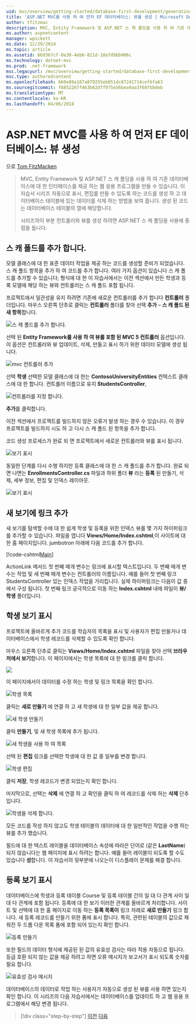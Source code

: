 ```yaml
---
uid: mvc/overview/getting-started/database-first-development/generating-views
title: 'ASP.NET MVC를 사용 하 여 먼저 EF 데이터베이스: 뷰를 생성 | Microsoft Docs'
author: tfitzmac
description: MVC, Entity Framework 및 ASP.NET 스 캐 폴딩을 사용 하 여 기존 데이터베이스에 대 한 인터페이스를 제공 하는 웹 응용 프로그램을 만들 수 있습니다. 이 자습서 seri 중...
ms.author: aspnetcontent
manager: wpickett
ms.date: 12/29/2014
ms.topic: article
ms.assetid: 669367cf-8e30-4eb6-821d-10a7d9bb906c
ms.technology: dotnet-mvc
ms.prod: .net-framework
msc.legacyurl: /mvc/overview/getting-started/database-first-development/generating-views
msc.type: authoredcontent
ms.openlocfilehash: b60e89a187a879255eb051dc87241714cef6fa63
ms.sourcegitcommit: f8852267f463b62d7f975e56bea9aa3f68fbbdeb
ms.translationtype: MT
ms.contentlocale: ko-KR
ms.lasthandoff: 04/06/2018
---
```

<a name="ef-database-first-with-aspnet-mvc-generating-views"></a>ASP.NET MVC를 사용 하 여 먼저 EF 데이터베이스: 뷰 생성
====================
으로 [Tom FitzMacken](https://github.com/tfitzmac)

> MVC, Entity Framework 및 ASP.NET 스 캐 폴딩을 사용 하 여 기존 데이터베이스에 대 한 인터페이스를 제공 하는 웹 응용 프로그램을 만들 수 있습니다. 이 자습서 시리즈 자동으로 표시, 편집를 만들 수 있도록 하는 코드를 생성 하 고 데이터베이스 테이블에 있는 데이터를 삭제 하는 방법을 보여 줍니다. 생성 된 코드는 데이터베이스 테이블의 열에 해당합니다.
> 
> 시리즈의이 부분 컨트롤러와 뷰를 생성 하려면 ASP.NET 스 캐 폴딩을 사용에 중점을 둡니다.


## <a name="add-scaffold"></a>스 캐 폴드를 추가 합니다.

모델 클래스에 대 한 표준 데이터 작업을 제공 하는 코드를 생성할 준비가 되었습니다. 스 캐 폴드 항목을 추가 하 여 코드를 추가 합니다. 여러 가지 옵션이 있습니다 스 캐 폴드를 추가할 수 있습니다; 형식에 대 한 이 자습서에서는 이전 섹션에서 만든 학생과 등록 모델에 해당 하는 뷰와 컨트롤러는 스 캐 폴드 포함 됩니다.

프로젝트에서 일관성을 유지 하려면 기존에 새로운 컨트롤러를 추가 합니다 **컨트롤러** 폴더입니다. 마우스 오른쪽 단추로 클릭는 **컨트롤러** 폴더를 찾아 선택 **추가** – **스 캐 폴드 된 새 항목**합니다.

![스 캐 폴드를 추가 합니다.](generating-views/_static/image1.png)

선택 된 **Entity Framework를 사용 하 여 뷰를 포함 된 MVC 5 컨트롤러** 옵션입니다. 이 옵션은 컨트롤러와 뷰 업데이트, 삭제, 만들고 표시 하기 위한 데이터 모델에 생성 됩니다.

![mvc 컨트롤러 추가](generating-views/_static/image2.png)

선택 **학생** 선택한 모델 클래스에 대 한는 **ContosoUniversityEntities** 컨텍스트 클래스에 대 한 합니다. 컨트롤러 이름으로 유지 **StudentsController**,

![컨트롤러를 지정 합니다.](generating-views/_static/image3.png)

**추가**를 클릭합니다.

이전 섹션에서 프로젝트를 빌드하지 않은 오류가 발생 하는 경우 수 있습니다. 이 경우 프로젝트를 빌드하지 시도 하 고 다시 스 캐 폴드 된 항목을 추가 합니다.

코드 생성 프로세스가 완료 되 면 프로젝트에서 새로운 컨트롤러와 뷰를 표시 됩니다.

![보기 표시](generating-views/_static/image4.png)

동일한 단계를 다시 수행 하지만 등록 클래스에 대 한 스 캐 폴드를 추가 합니다. 완료 되 면 나면는 **EnrollmentsController.cs** 파일과 하위 폴더 **뷰** 라는 **등록** 된 만들기, 삭제, 세부 정보, 편집 및 인덱스 레이아웃.

![보기 표시](generating-views/_static/image5.png)

## <a name="add-links-to-new-views"></a>새 보기에 링크 추가

새 보기를 탐색할 수에 대 한 쉽게 학생 및 등록을 위한 인덱스 뷰를 몇 가지 하이퍼링크를 추가할 수 있습니다. 파일을 엽니다 **Views/Home/Index.cshtml**,이 사이트에 대 한 홈 페이지입니다. jumbotron 아래에 다음 코드를 추가 합니다.

[!code-cshtml[Main](generating-views/samples/sample1.cshtml)]

ActionLink 메서드 첫 번째 매개 변수는 링크에 표시할 텍스트입니다. 두 번째 매개 변수는 작업 및 세 번째 매개 변수는 컨트롤러의 이름입니다. 예를 들어 첫 번째 링크 StudentsController 있는 인덱스 작업을 가리킵니다. 실제 하이퍼링크는 다음이 값 중에서 구성 됩니다. 첫 번째 링크 궁극적으로 이동 하는 **Index.cshtml** 내에 파일이 **뷰/학생** 폴더입니다.

## <a name="display-student-views"></a>학생 보기 표시

프로젝트에 올바르게 추가 코드를 학습자의 목록을 표시 및 사용자가 편집 만들거나 데이터베이스에서 학생 레코드를 삭제할 수 있도록 확인 합니다.

마우스 오른쪽 단추로 클릭는 **Views/Home/Index.cshtml** 파일을 찾아 선택 **브라우저에서 보기**합니다. 이 페이지에서는 학생 목록에 대 한 링크를 클릭 합니다.

![](generating-views/_static/image6.png)

이 페이지에서이 데이터를 수정 하는 학생 및 링크 목록을 확인 합니다.

![학생 목록](generating-views/_static/image7.png)

클릭는 **새로 만들기** 에 연결 하 고 새 학생에 대 한 일부 값을 제공 합니다.

![새 학생 만들기](generating-views/_static/image8.png)

클릭 **만들기**, 및 새 학생 목록에 추가 됩니다.

![새 학생을 사용 하 여 목록](generating-views/_static/image9.png)

선택 된 **편집** 링크를 선택한 학생에 대 한 값 중 일부를 변경 합니다.

![학생 편집](generating-views/_static/image10.png)

클릭 **저장**, 학생 레코드가 변경 되었는지 확인 합니다.

마지막으로, 선택는 **삭제** 에 연결 하 고 확인을 클릭 하 여 레코드를 삭제 하는 **삭제** 단추입니다.

![학생을 삭제 합니다.](generating-views/_static/image11.png)

모든 코드를 작성 하지 않고도 학생 테이블의 데이터에 대 한 일반적인 작업을 수행 하는 뷰를 추가 했습니다.

필드에 대 한 텍스트 레이블을 데이터베이스 속성에 따라은 단어로 (같은 **LastName**) 되지 않습니다는 웹 페이지에 표시 하려는 합니다. 예를 들어 레이블이 되도록 할 수도 있습니다 **성**합니다. 이 자습서의 뒷부분에 나오는이 디스플레이 문제를 해결 합니다.

## <a name="display-enrollment-views"></a>등록 보기 표시

데이터베이스에 학생과 등록 테이블 Course 및 등록 테이블 간의 일 대 다 관계 사이 일 대 다 관계에 포함 됩니다. 등록에 대 한 보기 이러한 관계를 올바르게 처리합니다. 사이트 및 선택에 대 한 홈 페이지로 이동 하는 **등록 목록이** 링크 차례로 **새로 만들기** 링크 합니다. 새 등록 레코드를 만들기 위한 폼에 표시 합니다. 특히, 관련된 테이블의 값으로 채워진 두 드롭 다운 목록 폼에 포함 되어 있는지 확인 합니다.

![등록 만들기](generating-views/_static/image12.png)

또한 필드의 데이터 형식에 제공된 된 값의 유효성 검사는 따라 적용 자동으로 됩니다. 등급 호환 되지 않는 값을 제공 하려고 하면 오류 메시지가 보고서가 표시 되도록 숫자를 필요 합니다.

![유효성 검사 메시지](generating-views/_static/image13.png)

데이터베이스의 데이터로 작업 하는 사용자가 자동으로 생성 된 뷰를 사용 하면 있는지 확인 합니다. 이 시리즈의 다음 자습서에서는 데이터베이스를 업데이트 하 고 웹 응용 프로그램에서 해당 변경 됩니다.

> [!div class="step-by-step"]
> [이전](creating-the-web-application.md)
> [다음](changing-the-database.md)
